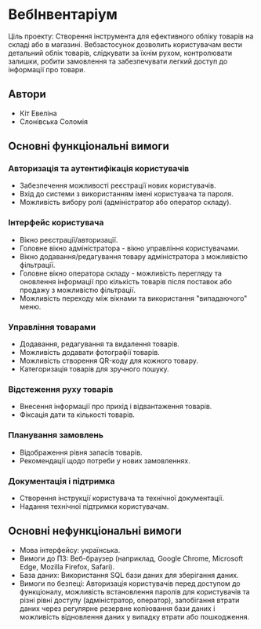 # ВебІнвентаріум

Ціль проекту: Створення інструмента для ефективного обліку товарів на складі або в магазині. Вебзастосунок дозволить користувачам вести детальний облік товарів, слідкувати за їхнім рухом, контролювати залишки, робити замовлення та забезпечувати легкий доступ до інформації про товари.

## Автори
- Кіт Евеліна
- Слонівська Соломія

## Основні функціональні вимоги
### Авторизація та аутентифікація користувачів
- Забезпечення можливості реєстрації нових користувачів.
- Вхід до системи з використанням імені користувача та пароля.
- Можливість вибору ролі (адміністратор або оператор складу).

### Інтерфейс користувача
- Вікно реєстрації/авторизації.
- Головне вікно адміністратора - вікно управління користувачами.
- Вікно додавання/редагування товару адміністратора з можливістю фільтрації.
- Головне вікно оператора складу - можливість перегляду та оновлення інформації про кількість товарів після поставок або продажу з можливістю фільтрації.
- Можливість переходу між вікнами та використання "випадаючого" меню.

### Управління товарами
- Додавання, редагування та видалення товарів.
- Можливість додавати фотографії товарів.
- Можливість створення QR-коду для кожного товару.
- Категоризація товарів для зручного пошуку.

### Відстеження руху товарів
- Внесення інформації про прихід і відвантаження товарів.
- Фіксація дати та кількості товарів.

### Планування замовлень
- Відображення рівня запасів товарів.
- Рекомендації щодо потреби у нових замовленнях.

### Документація і підтримка
- Створення інструкції користувача та технічної документації.
- Надання технічної підтримки користувачам.

## Основні нефункціональні вимоги
- Мова інтерфейсу: українська.
- Вимоги до ПЗ: Веб-браузер (наприклад, Google Chrome, Microsoft Edge, Mozilla Firefox, Safari).
- База даних: Використання SQL бази даних для зберігання даних.
- Вимоги по безпеці: Авторизація користувачів перед доступом до функціоналу, можливість встановлення паролів для користувачів та різні рівні доступу (адміністратор, оператор), запобігання втрати даних через регулярне резервне копіювання бази даних і можливість відновлення даних у випадку втрати або пошкодження.
